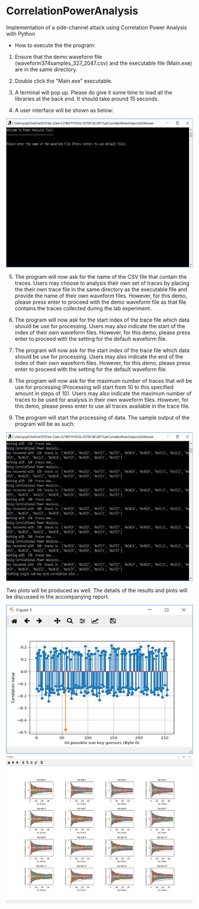 # CorrelationPowerAnalysis
Implementation of a side-channel attack using Correlation Power Analysis with Python 

- How to execute the the program:
1. Ensure that the demo waveform file (waveform374samples_327_2047.csv) and the executable file (Main.exe) are in the same directory.

2. Double click the "Main.exe" executable.

3. A terminal will pop up. Please do give it some time to load all the libraries at the back end. It should take around 15 seconds.

4. A user interface will be shown as below:

<img src="https://raw.githubusercontent.com/laiqinghui/CorrelationPowerAnalysis/master/media/InitUI.png" alt="alt text" width="100%" height="400">
    
5. The program will now ask for the name of the CSV file that contain the traces. Users may choose to analysis their own set of traces by placing the their own trace file in the same directory as the executable file and provide the name of their own waveform files. However, for this demo, please press enter to proceed with the demo waveform file as that file contains the traces collected during the lab experiment.

6. The program will now ask for the start index of the trace file which data should be use for processing. Users may also indicate the start of the index of their own waveform files. However, for this demo, please press enter to proceed with the setting for the default waveform file.

7. The program will now ask for the start index of the trace file which data should be use for processing. Users may also indicate the end of the index of their own waveform files. However, for this demo, please press enter to proceed with the setting for the default waveform file.

8. The program will now ask for the maximum number of traces that will be use for processing (Processing will start from 10 to this specified amount in steps of 10). Users may also indicate the maximum number of traces to be used for analysis in their own waveform files. However, for this demo, please press enter to use all traces available in the trace file.

9. The program will start the processing of data. The sample output of the program will be as such:

<img src="https://raw.githubusercontent.com/laiqinghui/CorrelationPowerAnalysis/master/media/results.png" alt="alt text" width="100%" height="400">

Two plots will be produced as well. The details of the results and plots will be discussed in the accompanying report.

<img src="https://raw.githubusercontent.com/laiqinghui/CorrelationPowerAnalysis/master/media/plot1.png" alt="alt text" width="100%" height="400">

<img src="https://raw.githubusercontent.com/laiqinghui/CorrelationPowerAnalysis/master/media/plot2.png" alt="alt text" width="100%" height="400">
